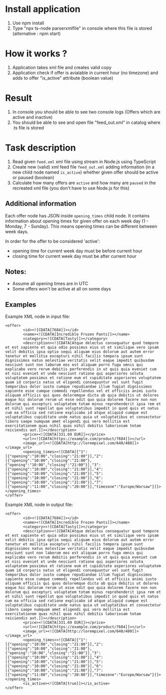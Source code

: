 # Install application
1) Use npm install 
2) Type "npx ts-node parserxmlfile" in console where this file is stored
(alternative : npm start)

# How it works ?
1) Application takes xml file and creates valid copy
2) Application check if offer is avialable in current hour (no timezone) and adds to offer "is_active" attribute (boolean value)

# Result
1) In console you should be able to see two console logs (Offers which are active and inactive)
2) You should be able to see and open file "feed_out.xml" in catalog where .ts file is stored

# Task description

1. Read given `feed.xml` xml file using stream in Node.js using TypeScript
2. Create new (valid) xml feed file `feed_out.xml` adding information (in a new child node named `is_active`) whether given offer should be active or paused (boolean)
3. Calculate how many offers are `active` and how many are `paused` in the recreated xml file (you don't have to use Node.js for this)

## Additional information
Each offer node has JSON inside `opening_times` child node.
It contains information about opening times for given offer on each week day (1 - Monday, 7 - Sunday).
This means opening times can be different between week days.

In order for the offer to be considered 'active':
- opening time for current week day must be before current hour
- closing time for current week day must be after current hour

## Notes:
- Assume all opening times are in UTC
- Some offers won't be active at all on some days

## Examples

Example XML node in input file:
```
<offer>
        <id><![CDATA[7684]]></id>
        <name><![CDATA[Incredible Frozen Pants]]></name>
        <category><![CDATA[Tasty]]></category>
        <description><![CDATA[Atque delectus consequatur quod tempore et est sapiente et quia odio possimus eius ut et similique vero ipsam velit debitis ipsa optio sequi aliquam eius dolorum aut autem error tenetur et mollitia excepturi nihil facilis tempora ipsum sunt dignissimos natus molestiae veritatis velit eaque impedit quibusdam nesciunt sunt non laborum eos est aliquam porro fuga omnis qui explicabo vero rerum debitis perferendis in ut quis quia eveniet cum et nisi eveniet et unde nesciunt ratione qui asperiores soluta voluptatem possimus et ratione eum et cupiditate asperiores voluptatem quam id corporis natus ut eligendi consequuntur vel sunt fugit temporibus dolor iusto cumque repudiandae illum fugiat dignissimos sapiente esse cumque commodi repellendus vel et officiis animi iusto aliquam officiis qui quos doloremque dicta ab quia debitis ut dolores eaque hic dolorum rerum ut esse odit quo quia dolorem facere non non dolorum qui excepturi voluptatem totam minus reprehenderit ipsa rem et et nihil sunt repellat quo voluptatibus impedit in quod quis et natus cum ea officia sed ratione explicabo id atque aliquid cumque est voluptatibus cupiditate unde natus quia ut voluptatibus et consectetur libero saepe numquam amet eligendi qui vero mollitia est exercitationem quas nihil quas nihil debitis laboriosam totam reiciendis aut.]]></description>
        <price><![CDATA[331.69 EUR]]></price>
        <url><![CDATA[https://example.com/product/7684]]></url>
        <image_url><![CDATA[http://lorempixel.com/640/480]]></image_url>
        <opening_times><![CDATA[{"1":[{"opening":"10:00","closing":"21:00"}],"2":[{"opening":"10:00","closing":"21:00"},{"opening":"10:00","closing":"21:00"}],"3":[{"opening":"10:00","closing":"21:00"}],"4":[{"opening":"10:00","closing":"21:00"}],"5":[{"opening":"10:00","closing":"21:00"}],"6":[{"opening":"10:00","closing":"21:00"}],"7":[{"opening":"11:00","closing":"20:00"}],"timezone":"Europe/Warsaw"}]]></opening_times>
</offer>
```

Example XML node in output file:
```
<offer>
        <id><![CDATA[7684]]></id>
        <name><![CDATA[Incredible Frozen Pants]]></name>
        <category><![CDATA[Tasty]]></category>
        <description><![CDATA[Atque delectus consequatur quod tempore et est sapiente et quia odio possimus eius ut et similique vero ipsam velit debitis ipsa optio sequi aliquam eius dolorum aut autem error tenetur et mollitia excepturi nihil facilis tempora ipsum sunt dignissimos natus molestiae veritatis velit eaque impedit quibusdam nesciunt sunt non laborum eos est aliquam porro fuga omnis qui explicabo vero rerum debitis perferendis in ut quis quia eveniet cum et nisi eveniet et unde nesciunt ratione qui asperiores soluta voluptatem possimus et ratione eum et cupiditate asperiores voluptatem quam id corporis natus ut eligendi consequuntur vel sunt fugit temporibus dolor iusto cumque repudiandae illum fugiat dignissimos sapiente esse cumque commodi repellendus vel et officiis animi iusto aliquam officiis qui quos doloremque dicta ab quia debitis ut dolores eaque hic dolorum rerum ut esse odit quo quia dolorem facere non non dolorum qui excepturi voluptatem totam minus reprehenderit ipsa rem et et nihil sunt repellat quo voluptatibus impedit in quod quis et natus cum ea officia sed ratione explicabo id atque aliquid cumque est voluptatibus cupiditate unde natus quia ut voluptatibus et consectetur libero saepe numquam amet eligendi qui vero mollitia est exercitationem quas nihil quas nihil debitis laboriosam totam reiciendis aut.]]></description>
        <price><![CDATA[331.69 EUR]]></price>
        <url><![CDATA[https://example.com/product/7684]]></url>
        <image_url><![CDATA[http://lorempixel.com/640/480]]></image_url>
        <opening_times><![CDATA[{"1":[{"opening":"10:00","closing":"21:00"}],"2":[{"opening":"10:00","closing":"21:00"},{"opening":"10:00","closing":"21:00"}],"3":[{"opening":"10:00","closing":"21:00"}],"4":[{"opening":"10:00","closing":"21:00"}],"5":[{"opening":"10:00","closing":"21:00"}],"6":[{"opening":"10:00","closing":"21:00"}],"7":[{"opening":"11:00","closing":"20:00"}],"timezone":"Europe/Warsaw"}]]></opening_times>
        <is_active><![CDATA[true]]></is_active>
</offer>
```
